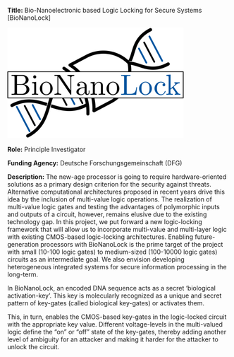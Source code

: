 **Title:** Bio-Nanoelectronic based Logic Locking for Secure Systems [BioNanoLock]

![BioNanoLock](assets/css/BioNanoLock-Logo.png)

**Role:** Principle Investigator

**Funding Agency:** Deutsche Forschungsgemeinschaft (DFG) 

**Description:** The new-age processor is going to require hardware-oriented solutions as a primary design criterion for the security against threats. Alternative computational architectures proposed in recent years drive this idea by the inclusion of multi-value logic operations. The realization of multi-value logic gates and testing the advantages of polymorphic inputs and outputs of a circuit, however, remains elusive due to the existing technology gap. In this project, we put forward a new logic-locking framework that will allow us to incorporate multi-value and multi-layer logic with existing CMOS-based logic-locking architectures. Enabling future-generation processors with BioNanoLock is the prime target of the project with small (10-100 logic gates) to medium-sized (100-10000 logic gates) circuits as an intermediate goal. We also envision developing heterogeneous integrated systems for secure information processing in the long-term.

In BioNanoLock, an encoded DNA sequence acts as a secret ‘biological activation-key’. This key is molecularly recognized as a unique and secret pattern of key-gates (called biological key-gates) or activates them.

This, in turn, enables the CMOS-based key-gates in the logic-locked circuit with the appropriate key value. Different voltage-levels in the multi-valued logic define the “on” or “off” state of the key-gates, thereby adding another level of ambiguity for an attacker and making it harder for the attacker to unlock the circuit.


